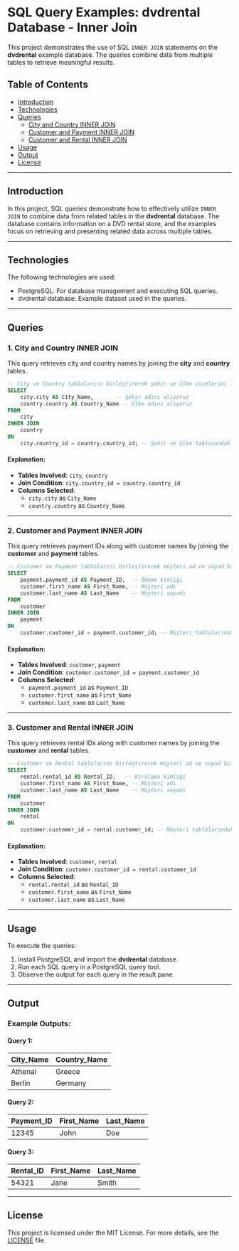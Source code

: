
# SQL Query Examples: dvdrental Database - Inner Join

This project demonstrates the use of SQL `INNER JOIN` statements on the **dvdrental** example database. The queries combine data from multiple tables to retrieve meaningful results.

## Table of Contents

- [Introduction](#introduction)
- [Technologies](#technologies)
- [Queries](#queries)
  - [City and Country INNER JOIN](#1-city-and-country-inner-join)
  - [Customer and Payment INNER JOIN](#2-customer-and-payment-inner-join)
  - [Customer and Rental INNER JOIN](#3-customer-and-rental-inner-join)
- [Usage](#usage)
- [Output](#output)
- [License](#license)

---

## Introduction

In this project, SQL queries demonstrate how to effectively utilize `INNER JOIN` to combine data from related tables in the **dvdrental** database. The database contains information on a DVD rental store, and the examples focus on retrieving and presenting related data across multiple tables.

---

## Technologies

The following technologies are used:
- PostgreSQL: For database management and executing SQL queries.
- dvdrental database: Example dataset used in the queries.

---

## Queries

### 1. City and Country INNER JOIN

This query retrieves city and country names by joining the **city** and **country** tables.

```sql
-- City ve Country tablolarını birleştirerek şehir ve ülke isimlerini listele
SELECT 
    city.city AS City_Name,       -- Şehir adını alıyoruz
    country.country AS Country_Name -- Ülke adını alıyoruz
FROM 
    city
INNER JOIN 
    country 
ON 
    city.country_id = country.country_id; -- Şehir ve ülke tablosundaki ortak anahtar
```

#### Explanation:
- **Tables Involved**: `city`, `country`
- **Join Condition**: `city.country_id = country.country_id`
- **Columns Selected**:
  - `city.city` as `City_Name`
  - `country.country` as `Country_Name`

---

### 2. Customer and Payment INNER JOIN

This query retrieves payment IDs along with customer names by joining the **customer** and **payment** tables.

```sql
-- Customer ve Payment tablolarını birleştirerek müşteri ad ve soyad bilgilerini ödeme ID'si ile listele
SELECT 
    payment.payment_id AS Payment_ID,  -- Ödeme kimliği
    customer.first_name AS First_Name, -- Müşteri adı
    customer.last_name AS Last_Name    -- Müşteri soyadı
FROM 
    customer
INNER JOIN 
    payment 
ON 
    customer.customer_id = payment.customer_id; -- Müşteri tablolarındaki ortak anahtar
```

#### Explanation:
- **Tables Involved**: `customer`, `payment`
- **Join Condition**: `customer.customer_id = payment.customer_id`
- **Columns Selected**:
  - `payment.payment_id` as `Payment_ID`
  - `customer.first_name` as `First_Name`
  - `customer.last_name` as `Last_Name`

---

### 3. Customer and Rental INNER JOIN

This query retrieves rental IDs along with customer names by joining the **customer** and **rental** tables.

```sql
-- Customer ve Rental tablolarını birleştirerek müşteri ad ve soyad bilgilerini kiralama ID'si ile listele
SELECT 
    rental.rental_id AS Rental_ID,   -- Kiralama kimliği
    customer.first_name AS First_Name, -- Müşteri adı
    customer.last_name AS Last_Name    -- Müşteri soyadı
FROM 
    customer
INNER JOIN 
    rental 
ON 
    customer.customer_id = rental.customer_id; -- Müşteri tablolarındaki ortak anahtar
```

#### Explanation:
- **Tables Involved**: `customer`, `rental`
- **Join Condition**: `customer.customer_id = rental.customer_id`
- **Columns Selected**:
  - `rental.rental_id` as `Rental_ID`
  - `customer.first_name` as `First_Name`
  - `customer.last_name` as `Last_Name`

---

## Usage

To execute the queries:
1. Install PostgreSQL and import the **dvdrental** database.
2. Run each SQL query in a PostgreSQL query tool.
3. Observe the output for each query in the result pane.

---

## Output

### Example Outputs:
#### Query 1:
| City_Name | Country_Name |
|-----------|--------------|
| Athenai   | Greece       |
| Berlin    | Germany      |

#### Query 2:
| Payment_ID | First_Name | Last_Name  |
|------------|------------|------------|
| 12345      | John       | Doe        |

#### Query 3:
| Rental_ID | First_Name | Last_Name  |
|-----------|------------|------------|
| 54321     | Jane       | Smith      |

---

## License

This project is licensed under the MIT License. For more details, see the [LICENSE](LICENSE) file.

